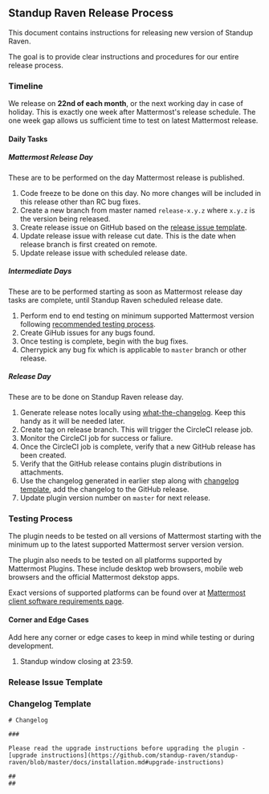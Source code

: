 ## Standup Raven Release Process

This document contains instructions for releasing new version of Standup Raven.

The goal is to provide clear instructions and procedures for our entire release
process.

### Timeline

We release on **22nd of each month**, or the next working day in case of holiday. 
This is exactly one week after Mattermost's release schedule. The one week gap allows us
sufficient time to test on latest Mattermost release.

#### Daily Tasks

##### Mattermost Release Day

These are to be performed on the day Mattermost release is published.

1. Code freeze to be done on this day. No more changes will be included in this release other than RC bug fixes.
1. Create a new branch from master named `release-x.y.z` where `x.y.z` is the version being released.
1. Create release issue on GitHub based on the [release issue template](#release-issue-template).
1. Update release issue with release cut date. This is the date when release branch is first created on remote.
1. Update release issue with scheduled release date.

##### Intermediate Days

These are to be performed starting as soon as Mattermost release day tasks are complete, until 
Standup Raven scheduled release date.

1. Perform end to end testing on minimum supported Mattermost version following [recommended testing process](#testing-process).
1. Create GiHub issues for any bugs found.
1. Once testing is complete, begin with the bug fixes.
1. Cherrypick any bug fix which is applicable to `master` branch or other release.

##### Release Day

These are to be done on Standup Raven release day.

1. Generate release notes locally using [what-the-changelog](https://github.com/standup-raven/what-the-changelog). Keep this handy as it will be needed later.
1. Create tag on release branch. This will trigger the CircleCI release job.
1. Monitor the CircleCI job for success or faliure.
1. Once the CircleCI job is complete, verify that a new GitHub release has been created. 
1. Verify that the GitHub release contains plugin distributions in attachments.
1. Use the changelog generated in earlier step along with [changelog template](#changelog-template), add the changelog to the GitHub release.
1. Update plugin version number on `master` for next release.



### Testing Process

The plugin needs to be tested on all versions of Mattermost starting with the minimum up to the latest supported Mattermost server version version.

The plugin also needs to be tested on all platforms supported by Mattermost Plugins. These include
desktop web browsers, mobile web browsers and the official Mattermost dekstop apps.

Exact versions of supported platforms can be found over at [Mattermost client software requirements page](https://docs.mattermost.com/install/requirements.html#client-software).

#### Corner and Edge Cases

Add here any corner or edge cases to keep in mind while testing or during development.

1. Standup window closing at 23:59. 


### Release Issue Template 



### Changelog Template

    # Changelog  
    
    ###
    
    Please read the upgrade instructions before upgrading the plugin - [upgrade instructions](https://github.com/standup-raven/standup-raven/blob/master/docs/installation.md#upgrade-instructions)
    
    ##
    ##
